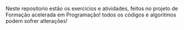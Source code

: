 Neste repositorio estão os exercicios e atividades, feitos no projeto de Formação acelerada em Programação!
todos os códigos e algoritmos podem sofrer alterações!
